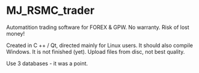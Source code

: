 # MJ_RSMC_trader
Automatition trading software for FOREX &amp; GPW. No warranty. Risk of lost money!

Created in C ++ / Qt, directed mainly for Linux users. It should also compile Windows. It is not finished (yet).
Upload files from disc, not best quality.

Use 3 databases - it was a point.


